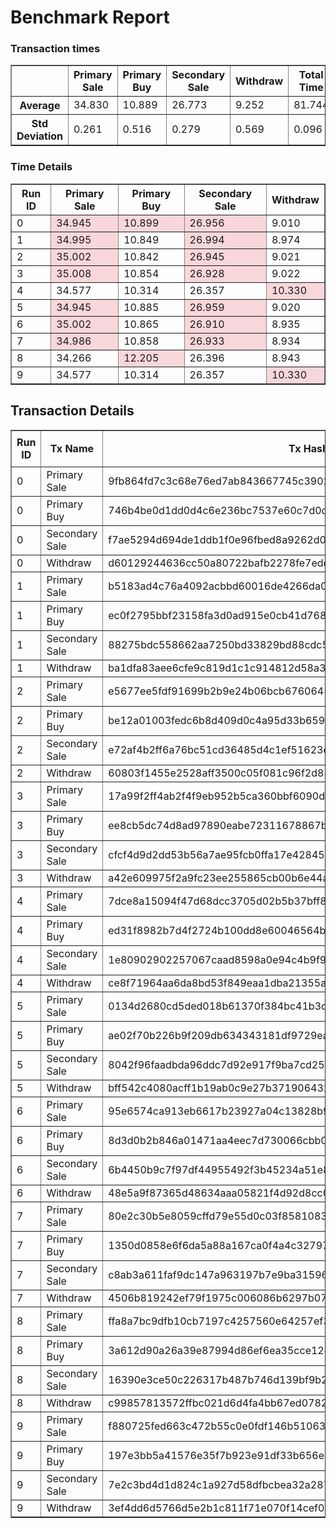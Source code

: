 # Benchmark Report
<style>
  .highlight {
    background-color: #f8d7da;
  }
</style>
### Transaction times

<table border="1">
<tr><th> </th>
<th>Primary Sale</th>
<th>Primary Buy</th>
<th>Secondary Sale</th>
<th>Withdraw</th>
<th>Total Time</th>
</tr>
<tr><th>Average</th><td>34.830</td><td>10.889</td><td>26.773</td><td>9.252</td><td>81.744</td></tr>
<tr><th>Std Deviation</th><td>0.261</td><td>0.516</td><td>0.279</td><td>0.569</td><td>0.096</td></tr>
</table>

### Time Details

<table border="1">
<thead>
<tr>
<th>Run ID</th>
<th>Primary Sale</th>
<th>Primary Buy</th>
<th>Secondary Sale</th>
<th>Withdraw</th>
</tr>
</thead>
<tr>
<td>0</td>
<td class="highlight">34.945</td>
<td class="highlight">10.899</td>
<td class="highlight">26.956</td>
<td>9.010</td>
</tr>
<tr>
<td>1</td>
<td class="highlight">34.995</td>
<td>10.849</td>
<td class="highlight">26.994</td>
<td>8.974</td>
</tr>
<tr>
<td>2</td>
<td class="highlight">35.002</td>
<td>10.842</td>
<td class="highlight">26.945</td>
<td>9.021</td>
</tr>
<tr>
<td>3</td>
<td class="highlight">35.008</td>
<td>10.854</td>
<td class="highlight">26.928</td>
<td>9.022</td>
</tr>
<tr>
<td>4</td>
<td>34.577</td>
<td>10.314</td>
<td>26.357</td>
<td class="highlight">10.330</td>
</tr>
<tr>
<td>5</td>
<td class="highlight">34.945</td>
<td>10.885</td>
<td class="highlight">26.959</td>
<td>9.020</td>
</tr>
<tr>
<td>6</td>
<td class="highlight">35.002</td>
<td>10.865</td>
<td class="highlight">26.910</td>
<td>8.935</td>
</tr>
<tr>
<td>7</td>
<td class="highlight">34.986</td>
<td>10.858</td>
<td class="highlight">26.933</td>
<td>8.934</td>
</tr>
<tr>
<td>8</td>
<td>34.266</td>
<td class="highlight">12.205</td>
<td>26.396</td>
<td>8.943</td>
</tr>
<tr>
<td>9</td>
<td>34.577</td>
<td>10.314</td>
<td>26.357</td>
<td class="highlight">10.330</td>
</tr>
</table>

## Transaction Details

<style>
  .highlight {
    background-color: #f8d7da;
  }
</style>
<table border="1">
<thead>
<tr>
<th rowspan=2 >Run ID</th>
<th rowspan=2>Tx Name</th>
<th rowspan=2>Tx Hash</th>
<th rowspan=2>Fee</th>
<th colspan=2>Execution Units</th>
</tr>
<tr>
<th> Mem </th>
<th> Cpu </th>
</tr>
</thead>
<tr>
<td>0</td>
<td>Primary Sale</td>
<td>9fb864fd7c3c68e76ed7ab843667745c39026be1bbf8d29d7bbbd5c2af3cfc9a</td>
<td>182925</td>
<td>-</td>
<td>-</td>
</tr>
<tr>
<td>0</td>
<td>Primary Buy</td>
<td>746b4be0d1dd0d4c6e236bc7537e60c7d0dad67c67c72b38bae02bc34bfb3bc8</td>
<td>459679</td>
<td>2718298</td>
<td>676270061</td>
</tr>
<tr>
<td>0</td>
<td>Secondary Sale</td>
<td>f7ae5294d694de1ddb1f0e96fbed8a9262d0f6f4d050b944b0aeca8f4ba52ce1</td>
<td>177557</td>
<td>-</td>
<td>-</td>
</tr>
<tr>
<td>0</td>
<td>Withdraw</td>
<td>d60129244636cc50a80722bafb2278fe7edd32acd77b8c2ae854b8cdfb553484</td>
<td>460207</td>
<td>2718298</td>
<td>676270061</td>
</tr>
<tr>
<td>1</td>
<td>Primary Sale</td>
<td>b5183ad4c76a4092acbbd60016de4266da0cb30bf7b749e13876f96b89cc0159</td>
<td>182925</td>
<td>-</td>
<td>-</td>
</tr>
<tr>
<td>1</td>
<td>Primary Buy</td>
<td>ec0f2795bbf23158fa3d0ad915e0cb41d7687c237ff84d21bd73db3f973552df</td>
<td>459679</td>
<td>2718298</td>
<td>676270061</td>
</tr>
<tr>
<td>1</td>
<td>Secondary Sale</td>
<td>88275bdc558662aa7250bd33829bd88cdc534b5abf4bcbb184a57498af9db7d8</td>
<td>177557</td>
<td>-</td>
<td>-</td>
</tr>
<tr>
<td>1</td>
<td>Withdraw</td>
<td>ba1dfa83aee6cfe9c819d1c1c914812d58a36d5d5119d11774e311ec0b99e76e</td>
<td>460207</td>
<td>2718298</td>
<td>676270061</td>
</tr>
<tr>
<td>2</td>
<td>Primary Sale</td>
<td>e5677ee5fdf91699b2b9e24b06bcb6760645bb00fd43eeda6b8ca7eac2a3db7b</td>
<td>182925</td>
<td>-</td>
<td>-</td>
</tr>
<tr>
<td>2</td>
<td>Primary Buy</td>
<td>be12a01003fedc6b8d409d0c4a95d33b659abc3eadcd9b29b56cd52330d1f9bf</td>
<td>459723</td>
<td>2718298</td>
<td>676270061</td>
</tr>
<tr>
<td>2</td>
<td>Secondary Sale</td>
<td>e72af4b2ff6a76bc51cd36485d4c1ef51623e4ac6499ee5c01a3027b37e0c99f</td>
<td>177557</td>
<td>-</td>
<td>-</td>
</tr>
<tr>
<td>2</td>
<td>Withdraw</td>
<td>60803f1455e2528aff3500c05f081c96f2d830266d21d102f10cc449a7099ff4</td>
<td>460207</td>
<td>2718298</td>
<td>676270061</td>
</tr>
<tr>
<td>3</td>
<td>Primary Sale</td>
<td>17a99f2ff4ab2f4f9eb952b5ca360bbf6090d528f7517402519763c69d96c045</td>
<td>182925</td>
<td>-</td>
<td>-</td>
</tr>
<tr>
<td>3</td>
<td>Primary Buy</td>
<td>ee8cb5dc74d8ad97890eabe72311678867b62af6b4652dc7e52ae98765070501</td>
<td>459723</td>
<td>2718298</td>
<td>676270061</td>
</tr>
<tr>
<td>3</td>
<td>Secondary Sale</td>
<td>cfcf4d9d2dd53b56a7ae95fcb0ffa17e42845794b7f0acf008055ae0ca7f07c1</td>
<td>177557</td>
<td>-</td>
<td>-</td>
</tr>
<tr>
<td>3</td>
<td>Withdraw</td>
<td>a42e609975f2a9fc23ee255865cb00b6e44a4481a65fba84c64f937eb0b3ad3e</td>
<td>460207</td>
<td>2718298</td>
<td>676270061</td>
</tr>
<tr>
<td>4</td>
<td>Primary Sale</td>
<td>7dce8a15094f47d68dcc3705d02b5b37bff8c04c89f99cb9f7c1b4e11c7251e7</td>
<td>182925</td>
<td>-</td>
<td>-</td>
</tr>
<tr>
<td>4</td>
<td>Primary Buy</td>
<td>ed31f8982b7d4f2724b100dd8e60046564bac1dc829667ff54bcc058fab482ea</td>
<td>459723</td>
<td>2718298</td>
<td>676270061</td>
</tr>
<tr>
<td>4</td>
<td>Secondary Sale</td>
<td>1e80902902257067caad8598a0e94c4b9f9126421127544c7902f0ab5503779b</td>
<td>177557</td>
<td>-</td>
<td>-</td>
</tr>
<tr>
<td>4</td>
<td>Withdraw</td>
<td>ce8f71964aa6da8bd53f849eaa1dba21355af3c5f12f617c2bd874d64bb3f98d</td>
<td>460207</td>
<td>2718298</td>
<td>676270061</td>
</tr>
<tr>
<td>5</td>
<td>Primary Sale</td>
<td>0134d2680cd5ded018b61370f384bc41b3dc3a40ba51ecc7e54b9f0608815d7a</td>
<td>182925</td>
<td>-</td>
<td>-</td>
</tr>
<tr>
<td>5</td>
<td>Primary Buy</td>
<td>ae02f70b226b9f209db634343181df9729eae4fdc43e005c4f17213df0722aee</td>
<td>459723</td>
<td>2718298</td>
<td>676270061</td>
</tr>
<tr>
<td>5</td>
<td>Secondary Sale</td>
<td>8042f96faadbda96ddc7d92e917f9ba7cd2592f575863bc6f30bab4dd7c48ebe</td>
<td>177557</td>
<td>-</td>
<td>-</td>
</tr>
<tr>
<td>5</td>
<td>Withdraw</td>
<td>bff542c4080acff1b19ab0c9e27b371906432f764b2f6bc7c52f623be3ff8c33</td>
<td>460207</td>
<td>2718298</td>
<td>676270061</td>
</tr>
<tr>
<td>6</td>
<td>Primary Sale</td>
<td>95e6574ca913eb6617b23927a04c13828b9e901f2c8d75f389cbf04493bef939</td>
<td>182925</td>
<td>-</td>
<td>-</td>
</tr>
<tr>
<td>6</td>
<td>Primary Buy</td>
<td>8d3d0b2b846a01471aa4eec7d730066cbb02052c6ecc605d19da150e5f2df190</td>
<td>459723</td>
<td>2718298</td>
<td>676270061</td>
</tr>
<tr>
<td>6</td>
<td>Secondary Sale</td>
<td>6b4450b9c7f97df44955492f3b45234a51e8546b0de86b738268598fd0eef6e3</td>
<td>177557</td>
<td>-</td>
<td>-</td>
</tr>
<tr>
<td>6</td>
<td>Withdraw</td>
<td>48e5a9f87365d48634aaa05821f4d92d8cc01fd155485105d65bc2eba6ca9477</td>
<td>460207</td>
<td>2718298</td>
<td>676270061</td>
</tr>
<tr>
<td>7</td>
<td>Primary Sale</td>
<td>80e2c30b5e8059cffd79e55d0c03f8581083e6da7e3897fad6deaf7f747d56cc</td>
<td>182925</td>
<td>-</td>
<td>-</td>
</tr>
<tr>
<td>7</td>
<td>Primary Buy</td>
<td>1350d0858e6f6da5a88a167ca0f4a4c32797d5481afbadbc89506e0bd16ae366</td>
<td>459723</td>
<td>2718298</td>
<td>676270061</td>
</tr>
<tr>
<td>7</td>
<td>Secondary Sale</td>
<td>c8ab3a611faf9dc147a963197b7e9ba315962f9c13102be21405e723cef7e110</td>
<td>177557</td>
<td>-</td>
<td>-</td>
</tr>
<tr>
<td>7</td>
<td>Withdraw</td>
<td>4506b819242ef79f1975c006086b6297b0726c6f26d4a5419eb989ab006dee21</td>
<td>460207</td>
<td>2718298</td>
<td>676270061</td>
</tr>
<tr>
<td>8</td>
<td>Primary Sale</td>
<td>ffa8a7bc9dfb10cb7197c4257560e64257ef3fc4cc5bf9f9252d64d9a1f01525</td>
<td>182925</td>
<td>-</td>
<td>-</td>
</tr>
<tr>
<td>8</td>
<td>Primary Buy</td>
<td>3a612d90a26a39e87994d86ef6ea35cce12eabf402cc480c2b100123635d00ea</td>
<td>459723</td>
<td>2718298</td>
<td>676270061</td>
</tr>
<tr>
<td>8</td>
<td>Secondary Sale</td>
<td>16390e3ce50c226317b487b746d139bf9b20a512a44573d1ba138bea3709bcc1</td>
<td>177557</td>
<td>-</td>
<td>-</td>
</tr>
<tr>
<td>8</td>
<td>Withdraw</td>
<td>c99857813572ffbc021d6d4fa4bb67ed07821551aa93a165b71b857cb66f2f9e</td>
<td>460207</td>
<td>2718298</td>
<td>676270061</td>
</tr>
<tr>
<td>9</td>
<td>Primary Sale</td>
<td>f880725fed663c472b55c0e0fdf146b510633866c7ed42c8ff9216c2958183cf</td>
<td>182925</td>
<td>-</td>
<td>-</td>
</tr>
<tr>
<td>9</td>
<td>Primary Buy</td>
<td>197e3bb5a41576e35f7b923e91df33b656e34e9deaa26718b9a3df743048cf99</td>
<td>459723</td>
<td>2718298</td>
<td>676270061</td>
</tr>
<tr>
<td>9</td>
<td>Secondary Sale</td>
<td>7e2c3bd4d1d824c1a927d58dfbcbea32a287fbdb381002f0d3831810babf1da5</td>
<td>177557</td>
<td>-</td>
<td>-</td>
</tr>
<tr>
<td>9</td>
<td>Withdraw</td>
<td>3ef4dd6d5766d5e2b1c811f71e070f14cef0ab44ccd7da7dc61027f2aa1c5f48</td>
<td>460207</td>
<td>2718298</td>
<td>676270061</td>
</tr>
</table>
